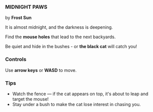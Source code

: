 ### MIDNIGHT PAWS 
by **Frost Sun**

It is almost midnight, and the darkness is deepening.

Find the **mouse holes** that lead to the next backyards.

Be quiet and hide in the bushes - or **the black cat** will catch you!

### Controls
Use **arrow keys** or **WASD** to move.

### Tips

- Watch the fence — if the cat appears on top, it's about to leap and target the mouse!
- Stay under a bush to make the cat lose interest in chasing you.

